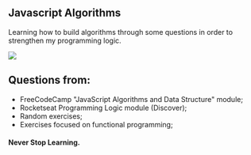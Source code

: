 
## Javascript Algorithms

Learning how to build algorithms through some questions in order to strengthen my programming logic.


<img src="https://i.pinimg.com/originals/e4/26/70/e426702edf874b181aced1e2fa5c6cde.gif">


## Questions from:
- FreeCodeCamp "JavaScript Algorithms and Data Structure" module;
- Rocketseat Programming Logic module (Discover);
- Random exercises;
- Exercises focused on functional programming;


#### Never Stop Learning. 
